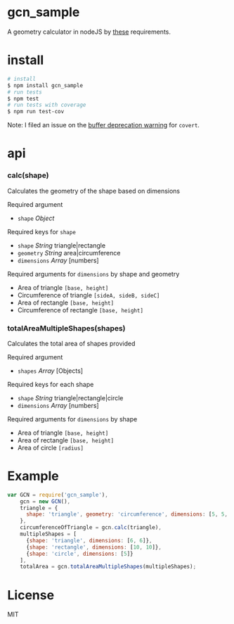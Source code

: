 # gcn_sample
A geometry calculator in nodeJS by [these](https://gist.github.com/KristofferV/60eafd920c799b73dd6660965039f5a8) requirements.

# install
```bash
# install
$ npm install gcn_sample
# run tests
$ npm test
# run tests with coverage
$ npm run test-cov
```
Note: I filed an issue on the [buffer deprecation warning](https://github.com/substack/covert/issues/15) for `covert`.

# api

### calc(shape)
Calculates the geometry of the shape based on dimensions

Required argument
- `shape` *Object*

Required keys for `shape`
- `shape` *String* triangle|rectangle
- `geometry` *String* area|circumference
- `dimensions` *Array* [numbers]

Required arguments for `dimensions` by shape and geometry
- Area of triangle `[base, height]`
- Circumference of triangle `[sideA, sideB, sideC]`
- Area of rectangle `[base, height]`
- Circumference of rectangle `[base, height]`

### totalAreaMultipleShapes(shapes)
Calculates the total area of shapes provided

Required argument
- `shapes` *Array* [Objects]

Required keys for each shape
- `shape` *String* triangle|rectangle|circle
- `dimensions` *Array* [numbers]

Required arguments for `dimensions` by shape
- Area of triangle `[base, height]`
- Area of rectangle `[base, height]`
- Area of circle `[radius]`

# Example
```javascript
var GCN = require('gcn_sample'),
    gcn = new GCN(),
    triangle = {
      shape: 'triangle', geometry: 'circumference', dimensions: [5, 5, 5]
    },  
    circumferenceOfTriangle = gcn.calc(triangle),
    multipleShapes = [
      {shape: 'triangle', dimensions: [6, 6]},
      {shape: 'rectangle', dimensions: [10, 10]},
      {shape: 'circle', dimensions: [5]}
    ],
    totalArea = gcn.totalAreaMultipleShapes(multipleShapes);
```

# License
MIT

